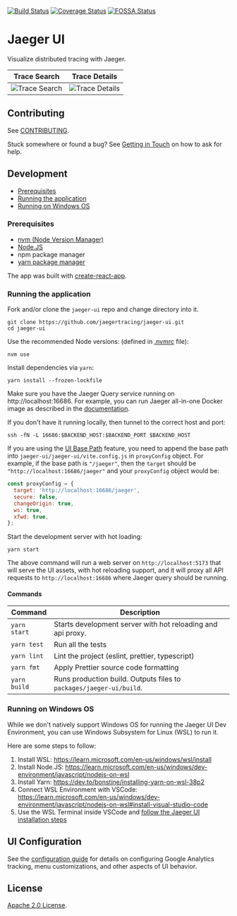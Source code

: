 [![Build Status][ci-img]][ci] [![Coverage Status][cov-img]][cov] [![FOSSA Status][fossa-img]][fossa]

# Jaeger UI

Visualize distributed tracing with Jaeger.

|              Trace Search              |             Trace Details              |
| :------------------------------------: | :------------------------------------: |
| ![Trace Search](./media/ss_search.png) | ![Trace Details](./media/ss_trace.png) |

## Contributing

See [CONTRIBUTING](./CONTRIBUTING.md).

Stuck somewhere or found a bug? See [Getting in Touch](https://www.jaegertracing.io/get-in-touch/) on how to ask for help.

## Development

- [Prerequisites](#prerequisites)
- [Running the application](#running-the-application)
- [Running on Windows OS](#running-on-windows-os)

### Prerequisites
- [nvm (Node Version Manager)](https://github.com/nvm-sh/nvm)
- [Node.JS](https://nodejs.org/en)
- npm package manager
- [yarn package manager](https://yarnpkg.com/)

The app was built with [create-react-app](https://github.com/facebookincubator/create-react-app).

### Running the application

Fork and/or clone the `jaeger-ui` repo and change directory into it.

```
git clone https://github.com/jaegertracing/jaeger-ui.git
cd jaeger-ui
```

Use the recommended Node versions: (defined in [.nvmrc](./.nvmrc) file):

```
nvm use
```

Install dependencies via `yarn`:

```
yarn install --frozen-lockfile
```

Make sure you have the Jaeger Query service running on http://localhost:16686. For example, you can run Jaeger all-in-one Docker image as described in the [documentation][aio-docs].

If you don't have it running locally, then tunnel to the correct host and port:

```
ssh -fN -L 16686:$BACKEND_HOST:$BACKEND_PORT $BACKEND_HOST
```

If you are using the [UI Base Path](https://www.jaegertracing.io/docs/1.7/deployment/#ui-base-path) feature, you need to append the base path into `jaeger-ui/jaeger-ui/vite.config.js` in `proxyConfig` object. For example, if the base path is `"/jaeger"`, then the `target` should be `"http://localhost:16686/jaeger"` and your `proxyConfig` object would be:

```js
const proxyConfig = {
  target: 'http://localhost:16686/jaeger',
  secure: false,
  changeOrigin: true,
  ws: true,
  xfwd: true,
};
```

Start the development server with hot loading:

```
yarn start
```

The above command will run a web server on `http://localhost:5173` that will serve the UI assets, with hot reloading support, and it will proxy all API requests to `http://localhost:16686` where Jaeger query should be running.

#### Commands

| Command      | Description                                                         |
| ------------ | ------------------------------------------------------------------- |
| `yarn start` | Starts development server with hot reloading and api proxy.         |
| `yarn test`  | Run all the tests                                                   |
| `yarn lint`  | Lint the project (eslint, prettier, typescript)                     |
| `yarn fmt`   | Apply Prettier source code formatting                               |
| `yarn build` | Runs production build. Outputs files to `packages/jaeger-ui/build`. |

### Running on Windows OS

While we don't natively support Windows OS for running the Jaeger UI Dev Environment, you can use Windows Subsystem for Linux (WSL) to run it.

Here are some steps to follow:
1. Install WSL: https://learn.microsoft.com/en-us/windows/wsl/install
2. Install Node.JS: https://learn.microsoft.com/en-us/windows/dev-environment/javascript/nodejs-on-wsl
3. Install Yarn: https://dev.to/bonstine/installing-yarn-on-wsl-38p2
4. Connect WSL Environment with VSCode: https://learn.microsoft.com/en-us/windows/dev-environment/javascript/nodejs-on-wsl#install-visual-studio-code
5. Use the WSL Terminal inside VSCode and [follow the Jaeger UI installation steps](#running-the-application)

## UI Configuration

See the [configuration guide](https://www.jaegertracing.io/docs/latest/frontend-ui/) for details on configuring Google Analytics tracking, menu customizations, and other aspects of UI behavior.

## License

[Apache 2.0 License](./LICENSE).

[ci-img]: https://github.com/jaegertracing/jaeger-ui/workflows/Unit%20Tests/badge.svg?branch=main
[ci]: https://github.com/jaegertracing/jaeger-ui/actions
[cov-img]: https://codecov.io/gh/jaegertracing/jaeger-ui/branch/main/graph/badge.svg
[cov]: https://codecov.io/gh/jaegertracing/jaeger-ui
[aio-docs]: https://www.jaegertracing.io/docs/latest/getting-started/
[fossa-img]: https://app.fossa.io/api/projects/git%2Bgithub.com%2Fjaegertracing%2Fjaeger-ui.svg?type=shield
[fossa]: https://app.fossa.io/projects/git%2Bgithub.com%2Fjaegertracing%2Fjaeger-ui?ref=badge_shield
